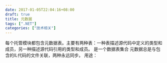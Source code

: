 ```yaml
---
date: 2017-01-05T22:04:16+08:00
draft: true
title: 元数据
tags: [".NET"]
categories: ["技术相关"]
---
```


每个托管模块都包含元数据表。主要有两种表：一种表描述源代码中定义的类型和成员，另一种描述源代码引用的类型和成员。
是一个数据表集合
元数据总是与包含的IL代码的文件关联，两种永远同步。
用途：
